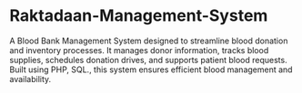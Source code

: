 # Raktadaan-Management-System
A Blood Bank Management System designed to streamline blood donation and inventory processes. It manages donor information, tracks blood supplies, schedules donation drives, and supports patient blood requests. Built using PHP, SQL., this system ensures efficient blood management and availability.
